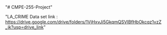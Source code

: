 "# CMPE-255-Project"

"LA_CRIME Data set link : https://drive.google.com/drive/folders/1VjHxvJi5GkqmQSVIBfHbOkcqz1vzZ_jk?usp=drive_link" 
